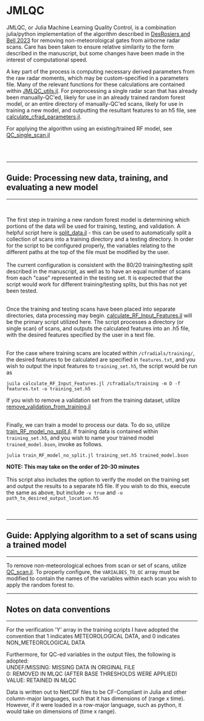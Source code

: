 # JMLQC

JMLQC, or Julia Machine Learning Quality Control, is a combination julia/python implementation of the algorithm described in [DesRosiers and Bell 2023](https://journals.ametsoc.org/view/journals/aies/aop/AIES-D-23-0064.1/AIES-D-23-0064.1.xml) for removing non-meteoroloigcal gates from airborne radar scans. Care has been taken to ensure relative similarity to the form described in the manuscript, but some changes have been made in the interest of computational speed. 

A key part of the process is computing necessary derived parameters from the raw radar moments, which may be custom-specified in a parameters file. Many of the relevant functions for these calculations are contained within [JMLQC_utils.jl](./src/JMLQC_utils.jl). For preprocessing a single radar scan that has already been manually-QC'ed, likely for use in an already trained random forest model, or an entire directory of manually-QC'ed scans, likely for use in training a new model, and outputting the resultant features to an h5 file, see [calculate_cfrad_parameters.jl](./calculate_cfrad_parameters.jl).

For applying the algorithm using an existing/trained RF model, see [QC_single_scan.jl](./QC_single_scan.jl) 
  
  <br> 
  <br> 

___
## Guide: Processing new data, training, and evaluating a new model
___
  <br>
  
The first step in training a new random forest model is determining which portions of the data will be used for training, testing, and validation. A helpful script here is [split_data.jl](./split_data.jl) - this can be used to automatically split a collection of scans into a training directory and a testing directory. In order for the script to be configured properly, the variables relating to the different paths at the top of the file must be modified by the user. 
<br> <br>The current configuration is consistent with the 80/20 training/testing split described in the manuscript, as well as to have an equal number of scans from each "case" represented in the testing set. It is expected that the script would work for different training/testing splits, but this has not yet been tested. <br><br>

Once the training and testing scans have been placed into separate directories, data processing may begin. [calculate_RF_Input_Features.jl](calculate_RF_Input_Features.jl) will be the primary script utilized here. The script processes a directory (or single scan) of scans, and outputs the calculated features into an .h5 file, with the desired features specified by the user in a text file. <br><br>

For the case where training scans are located within `/cfradials/training/`, the desired features to be calculated are specified in `features.txt`, and you wish to output the input features to `training_set.h5`, the script would be run as
```
juila calculate_RF_Input_Features.jl /cfradials/training -m D -f features.txt -o training_set.h5
```
If you wish to remove a validation set from the training dataset, utilize [remove_validation_from_training.jl](./remove_validation_from_training.jl)
<br><br>


Finally, we can train a model to process our data. To do so, utilize [train_RF_model_no_split.jl](train_RF_model_no_split.jl). If training data is contained within `training_set.h5`, and you wish to name your trained model `trained_model.bson`, invoke as follows. 
```
julia train_RF_model_no_split.jl training_set.h5 trained_model.bson
```
<b>NOTE: This may take on the order of 20-30 minutes</b><br><br>
This script also includes the option to verify the model on the training set and output the results to a separate h5 file. If you wish to do this, execute the same as above, but include `-v true` and `-o path_to_desired_output_location.h5`<br><br><br>
___
## Guide: Applying algorithm to a set of scans using a trained model 
___
To remove non-meteorological echoes from scan or set of scans, utilize [QC_scan.jl](QC_scan.jl). To properly configure, the `VARIALBES_TO_QC` array must be modified to contain the names of the variables within each scan you wish to apply the random forest to. 
___
## Notes on data conventions
_______
For the verification 'Y' array in the training scripts I have adopted the convention that 1 indicates METEOROLOGICAL DATA, and 0 indicates NON_METEOROLOGICAL DATA 

Furthermore, for QC-ed variables in the output files, the following is adopted:  
    UNDEF/MISSING: MISSING DATA IN ORIGINAL FILE  
    0: REMOVED IN MLQC (AFTER BASE THRESHOLDS WERE APPLIED)  
    VALUE: RETAINED IN MLQC  

Data is written out to NetCDF files to be CF-Compliant in Julia and other column-major languages, such that it has dimensions of (range x time). 
However, if it were loaded in a row-major language, such as python, it would take on dimensions of (time x range). 


